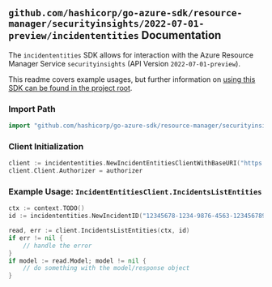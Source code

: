 
## `github.com/hashicorp/go-azure-sdk/resource-manager/securityinsights/2022-07-01-preview/incidententities` Documentation

The `incidententities` SDK allows for interaction with the Azure Resource Manager Service `securityinsights` (API Version `2022-07-01-preview`).

This readme covers example usages, but further information on [using this SDK can be found in the project root](https://github.com/hashicorp/go-azure-sdk/tree/main/docs).

### Import Path

```go
import "github.com/hashicorp/go-azure-sdk/resource-manager/securityinsights/2022-07-01-preview/incidententities"
```


### Client Initialization

```go
client := incidententities.NewIncidentEntitiesClientWithBaseURI("https://management.azure.com")
client.Client.Authorizer = authorizer
```


### Example Usage: `IncidentEntitiesClient.IncidentsListEntities`

```go
ctx := context.TODO()
id := incidententities.NewIncidentID("12345678-1234-9876-4563-123456789012", "example-resource-group", "workspaceValue", "incidentIdentifierValue")

read, err := client.IncidentsListEntities(ctx, id)
if err != nil {
	// handle the error
}
if model := read.Model; model != nil {
	// do something with the model/response object
}
```
